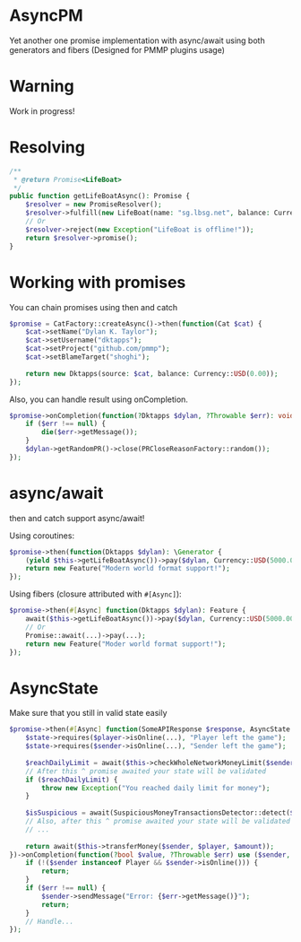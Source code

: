 # AsyncPM

Yet another one promise implementation with async/await using both generators and fibers (Designed for PMMP plugins usage)

# Warning
Work in progress!

# Resolving

```php
/**
 * @return Promise<LifeBoat>
 */
public function getLifeBoatAsync(): Promise {
    $resolver = new PromiseResolver();
    $resolver->fulfill(new LifeBoat(name: "sg.lbsg.net", balance: Currency::USD(5000.00)));
    // Or
    $resolver->reject(new Exception("LifeBoat is offline!"));
    return $resolver->promise();
}
```

# Working with promises
You can chain promises using then and catch
```php
$promise = CatFactory::createAsync()->then(function(Cat $cat) {
    $cat->setName("Dylan K. Taylor");
    $cat->setUsername("dktapps");
    $cat->setProject("github.com/pmmp");
    $cat->setBlameTarget("shoghi");
    
    return new Dktapps(source: $cat, balance: Currency::USD(0.00));
});
```

Also, you can handle result using onCompletion.
```php
$promise->onCompletion(function(?Dktapps $dylan, ?Throwable $err): void {
    if ($err !== null) {
        die($err->getMessage());
    }
    $dylan->getRandomPR()->close(PRCloseReasonFactory::random());
});
```

# async/await
then and catch support async/await!

Using coroutines:
```php
$promise->then(function(Dktapps $dylan): \Generator {
    (yield $this->getLifeBoatAsync())->pay($dylan, Currency::USD(5000.00));
    return new Feature("Modern world format support!");
});
```

Using fibers (closure attributed with ```#[Async]```):
```php
$promise->then(#[Async] function(Dktapps $dylan): Feature {
    await($this->getLifeBoatAsync())->pay($dylan, Currency::USD(5000.00));
    // Or
    Promise::await(...)->pay(...);
    return new Feature("Moder world format support!");
});
```

# AsyncState
Make sure that you still in valid state easily

```php
$promise->then(#[Async] function(SomeAPIResponse $response, AsyncState $state) use ($player, $sender, $amount): bool {
    $state->requires($player->isOnline(...), "Player left the game");
    $state->requires($sender->isOnline(...), "Sender left the game");
    
    $reachDailyLimit = await($this->checkWholeNetworkMoneyLimit($sender));
    // After this ^ promise awaited your state will be validated
    if ($reachDailyLimit) {
        throw new Exception("You reached daily limit for money");
    }
    
    $isSuspicious = await(SuspiciousMoneyTransactionsDetector::detect($sender));
    // Also, after this ^ promise awaited your state will be validated    
    // ...
        
    return await($this->transferMoney($sender, $player, $amount));
})->onCompletion(function(?bool $value, ?Throwable $err) use ($sender, $player) {
    if (!($sender instanceof Player && $sender->isOnline())) {
        return;
    }
    if ($err !== null) {
        $sender->sendMessage("Error: {$err->getMessage()}");    
        return;
    }
    // Handle...
});

```